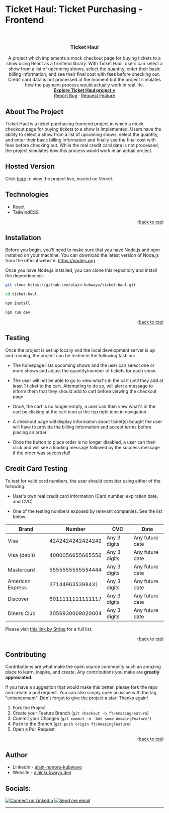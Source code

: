 #
# Ticket Haul: Ticket Purchasing - Frontend

<a name="readme-top"></a>
<br />
<div align="center">

  <h3 align="center">Ticket Haul</h3>

  <p align="center">
A project which implements a mock checkout page for buying tickets to a show using React as a frontend library. With Ticket Haul, users can select a show from a list of upcoming shows, select the quantity, enter their basic billing information, and see their final cost with fees before checking out. Credit card data is not processed at the moment but the project simulates how the payment process would actually work in real life.
    <br />
    <a href="https://github.com/alain-kubwayo/ticket-purchasing-frontend-react"><strong>Explore Ticket Haul project »</strong></a>
    <br />
    <a href="https://github.com/alain-kubwayo/ticket-purchasing-frontend-react/issues">Report Bug</a>
    ·
    <a href="https://github.com/alain-kubwayo/ticket-purchasing-frontend-react/issues">Request Feature</a>
  </p>
</div>

<!-- ABOUT THE PROJECT -->

## About The Project

Ticket Haul is a ticket purchasing frontend project in which a mock checkout page for buying tickets to a show is implemented. Users have the ability to select a show from a list of upcoming shows, select the quantity, and enter their basic billing information and finally see the final cost with fees before checking out. While the real credit card data is not processed, the project simulates how this process would work in an actual project.

## Hosted Version
Click [here](https://ticket-haul.vercel.app/) to view the project live, hosted on Vercel.


## Technologies

* React
* TailwindCSS

<p align="right">(<a href="#readme-top">back to top</a>)</p>

## Installation

Before you begin, you'll need to make sure that you have Node.js and npm installed on your machine. You can download the latest version of Node.js from the official website: https://nodejs.org

Once you have Node.js installed, you can clone this repository and install the dependencies:

```bash
git clone https://github.com/alain-kubwayo/ticket-haul.git

cd ticket-haul

npm install

npm run dev
```

<p align="right">(<a href="#readme-top">back to top</a>)</p>


## Testing

Once the project is set up locally and the local development server is up and running, the project can be tested in the following fashion:

* The homepage lists upcoming shows and the user can select one or more shows and adjust the quantity/number of tickets for each show. 

* The user will not be able to go to view what's in the cart until they add at least 1 ticket to the cart. Attempting to do so, will alert a message to inform them that they should add to cart before viewing the checkout page.

* Once, the cart is no longer empty, a user can then view what's in the cart by clicking at the cart icon at the top right icon in navigation. 

* A checkout page will display information about ticket(s) bought the user will have to provide the billing information and accept terms before placing an order.

* Once the button to place order is no longer disabled, a user can then click and will see a loading message followed by the success message if the order was successful!

## Credit Card Testing

To test for valid card numbers, the user should consider using either of the following:

* User's own real credit card information (Card number, expiration date, and CVC)

* One of the testing numbers exposed by relevant companies. See the list below:

| Brand | Number            | CVC           | Date              |
|-------|-------------------|---------------|-------------------|
| Visa  | 4242424242424242  | Any 3 digits  | Any future date   |
| Visa (debit)  | 4000056655665556  | Any 3 digits  | Any future date   |
| Mastercard  | 5555555555554444  | Any 3 digits  | Any future date   |
| American Express  | 371449635398431  | Any 3 digits  | Any future date   |
| Discover  | 6011111111111117  | Any 3 digits  | Any future date   |
| Diners Club  | 3056930009020004  | Any 3 digits  | Any future date   |

Please visit [this link by Stripe](https://stripe.com/docs/testing) for a full list.




<p align="right">(<a href="#readme-top">back to top</a>)</p>

<!-- CONTRIBUTING -->

## Contributing

Contributions are what make the open source community such an amazing place to learn, inspire, and create. Any contributions you make are **greatly appreciated**.

If you have a suggestion that would make this better, please fork the repo and create a pull request. You can also simply open an issue with the tag "enhancement".
Don't forget to give the project a star! Thanks again!

1. Fork the Project
2. Create your Feature Branch (`git checkout -b ft/AmazingFeature`)
3. Commit your Changes (`git commit -m 'Add some AmazingFeature'`)
4. Push to the Branch (`git push origin ft/AmazingFeature`)
5. Open a Pull Request

<p align="right">(<a href="#readme-top">back to top</a>)</p>

## Author

- LinkedIn - [alain-honore-kubwayo](https://www.linkedin.com/in/alain-honore-kubwayo-47401626a/)
- Website - [alainkubwayo.dev](https://www.alainkubwayo.dev)

## Socials:

<p align="left">

[![Connect on LinkedIn](https://img.shields.io/badge/--linkedin?label=LinkedIn&logo=LinkedIn&style=social)](https://www.linkedin.com/in/alain-honore-kubwayo-47401626a/) [![Send me email](https://img.shields.io/badge/--gmail?label=Gmail&logo=Gmail&style=social)](mailto:ahkubwayo@gmail.com)

---

</p>
